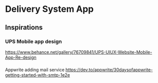 # Delivery System App

## Inspirations


### UPS Mobile app design
https://www.behance.net/gallery/76709841/UPS-UIUX-Website-Mobile-App-Re-design

###
Appwrite adding mail service
https://dev.to/appwrite/30daysofappwrite-getting-started-with-smtp-1e2e
